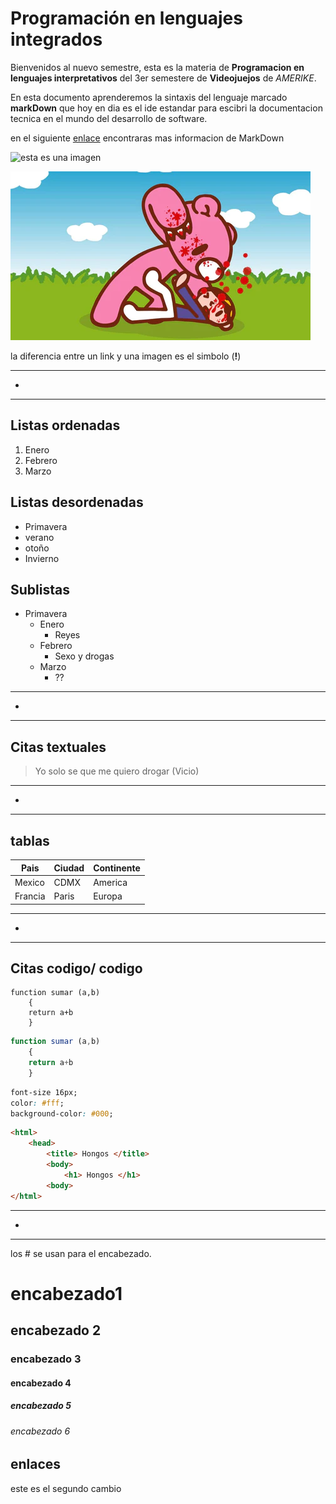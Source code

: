 # Programación en lenguajes integrados

Bienvenidos al nuevo semestre, esta es la materia de **Programacion en lenguajes interpretativos** del 3er semestere de **Videojuejos** de _AMERIKE_.

En esta documento aprenderemos la sintaxis del lenguaje marcado __markDown__ que hoy en dia es el ide estandar para escibri la documentacion tecnica en el mundo del desarrollo de software.
 
en el siguiente [enlace](https://jonmircha.com/markdown) encontraras mas informacion de MarkDown

![esta es una imagen](https://jonmircha.com/img/blog/this-is-javascript.jpg)

![Gloomy](Assets/Gloomy.webp)

la diferencia entre un link y una imagen es el simbolo (__!__)

---
-
---
## Listas ordenadas
1. Enero
2. Febrero
3. Marzo
## Listas desordenadas
  - Primavera
  - verano
  - otoño
  - Invierno

## Sublistas
- Primavera
  - Enero
    - Reyes
  - Febrero
    - Sexo y drogas
  - Marzo 
    - ??

---
-
---

## Citas textuales
>Yo solo se que me quiero drogar (Vicio)

---
-
---

## tablas
| Pais | Ciudad | Continente |
| - | - | - |
| Mexico | CDMX | America
| Francia | Paris | Europa 


---
-
---
## Citas codigo/ codigo

```
function sumar (a,b)
    {
    return a+b
    }
```

``` js
function sumar (a,b)
    {
    return a+b
    }
```

``` css
font-size 16px;
color: #fff;
background-color: #000;
```

```html
<html>
    <head>
        <title> Hongos </title>
        <body>
            <h1> Hongos </h1>
        <body>
</html>
```
---
-
---

los # se usan para el encabezado.
# encabezado1
## encabezado 2
### encabezado 3
#### encabezado 4
##### encabezado 5
###### encabezado 6

## enlaces

este es el segundo cambio